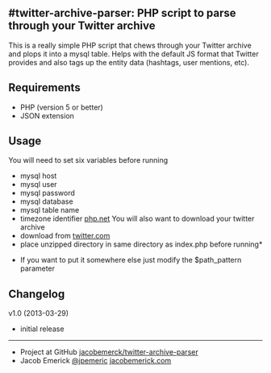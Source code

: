 #twitter-archive-parser: PHP script to parse through your Twitter archive
----------------------------------------------------------
This is a really simple PHP script that chews through your Twitter archive and plops it into a mysql table. Helps with the default JS format that Twitter provides and also tags up the entity data (hashtags, user mentions, etc).


Requirements
------------------
- PHP (version 5 or better)
- JSON extension


Usage
------------------
You will need to set six variables before running
 - mysql host
 - mysql user
 - mysql password
 - mysql database
 - mysql table name
 - timezone identifier [php.net](http://us1.php.net/manual/en/timezones.php)
You will also want to download your twitter archive
 - download from [twitter.com](http://blog.twitter.com/2012/12/your-twitter-archive.html)
 - place unzipped directory in same directory as index.php before running*

* If you want to put it somewhere else just modify the $path_pattern parameter


Changelog
------------------
v1.0 (2013-03-29)
 - initial release


------------------
 - Project at GitHub [jacobemerck/twitter-archive-parser](https://github.com/jacobemerick/twitter-archive-parser)
 - Jacob Emerick [@jpemeric](http://twitter.com/jpemeric) [jacobemerick.com](http://home.jacobemerick.com/)
